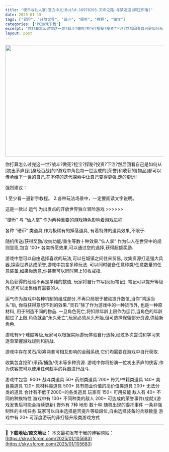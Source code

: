 ```yaml
---
title: "硬币与仙人掌|官方中文|Build.16978203-天命之路-寻梦逐道|解压即撸|"
date: 2025-01-15
tags: ["冒险", "开放世界", "战斗", "探索", "教程", "独立"]
categories: ["PC游戏下载"]
excerpt: "你打算怎么过完这一世?战斗?做死?挖宝?探秘?投资?下注?然后回看自己是如何从[初出茅庐]到[身经百战]的?游戏中角色每一世达成的[荣誉]和收获的[物品]都可以传承给下一世的自己.在不停的迭代探索中让自己变得更强,走的更远! 强烈建议： 1.至少看一遍新手教程。 2.各种玩法场景中，一定要阅读文字说&hellip;"
layout: post
---
```


<img class="aligncenter size-full wp-image-105633" src="https://sky.sfcrom.com/wp-content/uploads/2025/01/2025011508140554.webp" alt="" width="616" height="353" />

你打算怎么过完这一世?战斗?做死?挖宝?探秘?投资?下注?然后回看自己是如何从[初出茅庐]到[身经百战]的?游戏中角色每一世达成的[荣誉]和收获的[物品]都可以传承给下一世的自己.在不停的迭代探索中让自己变得更强,走的更远!

强烈建议：

1.至少看一遍新手教程。
2.各种玩法场景中，一定要阅读文字说明。

这是一款以 运气 为出发点的开放世界独立冒险游戏 &gt;&gt;&gt;&gt;&gt;&gt;

“硬币” 与 “仙人掌” 作为两种重要的游戏特色影响着游戏进程.

各种 “硬币” 类道具,作为极稀有的掉落道具, 有着特殊的道具效果,不限于:

随机传送/获得奖励/收纳功能/重生等数十种效果.”仙人掌” 作为仙人在世界中的规则显现,包含 100+ 各类祈愿效果,可以通过您的选择,获得超额奖励.

游戏中您可以自由选择喜欢的玩法,可以在城镇之间往来贸易,
收集资源打造强大兵器,探索世界达成荣誉,游戏中包含多种玩法.
可以同时装备任意种类/任意数量的任意装备,如果你愿意,你甚至可以同时带上10枚戒指.

角色获得的经验不再是单纯的数值, 玩家将自行书写[阅历笔记], 笔记可以提升等级外,还可以出售给有需要的人.

运气作为游戏中各种机制的组成部分,不再只局限于被动提升数值,当你”鸿运当头”后, 你将获得意想不到的效果.”灵石”除了作为游戏中的一种货币外, 也是一种原材料, 用于制造不同的物品.
一旦角色死亡,将扣除年龄上限作为惩罚,当角色的年龄超过了上限,角色就会”永久死亡”,玩家必须从头开始,但可选择保留部分资源,供给新角色.

游戏有5个难度等级,玩家可以根据实际游玩体验自行选择,经过多次尝试和学习来逐渐掌握游戏规则和挑战.

游戏中存在灵石/彩筹两套可相互影响的金融系统,它们均需要在游戏中自行获取.

收集包含挖矿/采药/捕鱼/伐木等多种资源.
游戏中你将扮演一位初出茅庐的侠客,作为侠客您可以使用任何趁手的兵器进行战斗.

游戏中包含: 900+ 战斗类道具
50+ 药剂类道具
200+ 符咒/书籍类道具
140+ 美食类道具
120+ 原材料类道具
500+ 具有商业价值的高价值类道具
200+ 无法分类的道具
合计有不低于2000+的各类道具
玩家有 150+ 可用技能
敌人有 40+ 不同的种族特性
游戏中有 100+ 不同种类的敌人
200+ 可达成的荣誉事件(成就)(游戏发售后可能会持续更新)
野外有 7种 地形
数十种 随机出现的委托事件
一条非强制性的主线任务
玩家可以自由选择是否提升等级段位,自由选择装备的兵器数量
游戏中有 20+ 可深度游玩的非打怪升级类游戏方式

---
📖 **下载地址/原文地址：** 本文最初发布于我的博客网站：[https://sky.sfcrom.com/2025/01/105683](https://sky.sfcrom.com/2025/01/105683)
